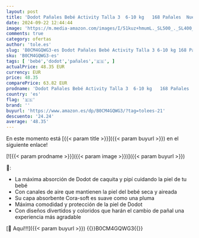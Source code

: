 ```yaml
---
layout: post
title: 'Dodot Pañales Bebé Activity Talla 3  6-10 kg   168 Pañales  Nuestro Nº1 en Absorción y Comodidad'
date: 2024-09-22 12:44:44
image: 'https://m.media-amazon.com/images/I/51kuz+hmumL._SL500_._SL400_.jpg'
comments: true
category: ofertas
author: 'tole.es'
slug: 'B0CM4GQWG3-es Dodot Pañales Bebé Activity Talla 3 6-10 kg 168 Pañales...'
sku: 'B0CM4GQWG3-es'
tags: [ 'bebé','dodot','pañales','🇪🇸', ]
actualPrice: 48.35 EUR
currency: EUR
price: 48.35
comparePrice: 63.82 EUR
prodname: 'Dodot Pañales Bebé Activity Talla 3  6-10 kg   168 Pañales  Nuestro Nº1 en Absorción y Comodidad'
country: 'es'
flag: '🇪🇸'
brand: ''
buyurl: 'https://www.amazon.es/dp/B0CM4GQWG3/?tag=tolees-21'
descuento: '24.24'
average: '48.35'
---
```


En este momento está [{{< param title >}}]({{< param buyurl >}}) en el siguiente enlace!

[![{{< param prodname >}}]({{< param image >}})]({{< param buyurl >}})

🔎:

- La máxima absorción de Dodot de caquita y pipí cuidando la piel de tu bebé
- Con canales de aire que mantienen la piel del bebé seca y aireada
- Su capa absorbente Cora-soft es suave como una pluma
- Máxima comodidad y protección de la piel de Dodot
- Con diseños divertidos y coloridos que harán el cambio de pañal una experiencia más agradable

[🛒 Aquí!!!]({{< param buyurl >}})
{{<world>}}B0CM4GQWG3{{</world>}}
